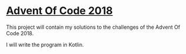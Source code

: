 # [Advent Of Code 2018](https://adventofcode.com/2018/)

This project will contain my solutions to the challenges of the Advent Of Code 2018.

I will write the program in Kotlin.


